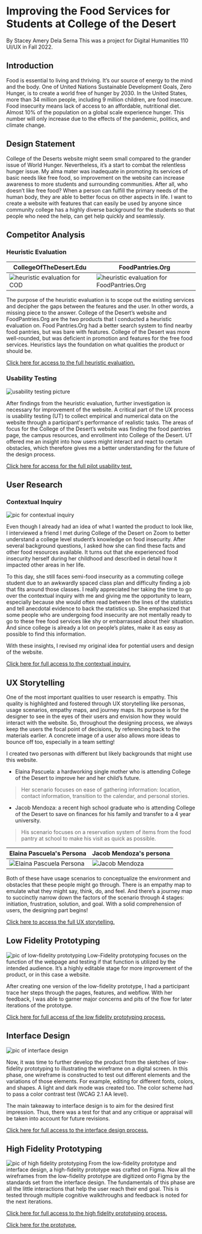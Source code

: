 # Improving the Food Services for Students at College of the Desert 
By Stacey Amery Dela Serna
This was a project for Digital Humanities 110 UI/UX in Fall 2022. 

## Introduction
Food is essential to living and thriving. It’s our source of energy to the mind and the body. One of United Nations Sustainable Development Goals, Zero Hunger, is to create a world free of hunger by 2030. In the United States, more than 34 million people, including 9 million children, are food insecure. Food insecurity means lack of access to an affordable, nutritional diet. Almost 10% of the population on a global scale experience hunger. This number will only increase due to the effects of the pandemic, politics, and climate change. 

## Design Statement
College of the Deserts website might seem small compared to the grander issue of World Hunger. Nevertheless, it’s a start to combat the relentless hunger issue. My alma mater was inadequate in promoting its services of basic needs like free food, so improvement on the website can increase awareness to more students and surrounding communities. After all, who doesn’t like free food? When a person can fulfill the primary needs of the human body, they are able to better focus on other aspects in life. I want to create a website with features that can easily be used by anyone since community college has a highly diverse background for the students so that people who need the help, can get help quickly and seamlessly. 

## Competitor Analysis
### Heuristic Evaluation

CollegeOfTheDesert.Edu | FoodPantries.Org
-------------------------------------------|---------------------------------------------
![heuristic evaluation for COD](https://raw.githubusercontent.com/sdelaserna/DH-110-Assignment-8-Portfolio-and-Video-Pitch/main/cod%20homepage.png)  | ![heuristic evaluation for FoodPantries.Org](https://raw.githubusercontent.com/sdelaserna/DH-110-Assignment-8-Portfolio-and-Video-Pitch/main/multiple%20entries%20for%20searching.png) 

The purpose of the heuristic evaluation is to scope out the existing services and decipher the gaps between the features and the user. In other words, a missing piece to the answer. College of the Desert’s website and FoodPantries.Org are the two products that I conducted a heuristic evaluation on. Food Pantries.Org had a better search system to find nearby food pantries, but was bare with features. College of the Desert was more well-rounded, but was deficient in promotion and features for the free food services. Heuristics lays the foundation on what qualities the product or should be. 

[Click here for access to the full heuristic evaluation.](https://github.com/sdelaserna/DH110-22F-Heuristics-Assignment-)

### Usability Testing
![usability testing picture](https://raw.githubusercontent.com/sdelaserna/DH-110-Assignment-8-Portfolio-and-Video-Pitch/main/Usability%20Testing.png)

After findings from the heuristic evaluation, further investigation is necessary for improvement of the website.  A critical part of the UX process is usability testing (UT) to collect empirical and numerical data on the website through a participant's performance of realistic tasks. The areas of focus for the College of the Desert’s website was finding the food pantries page, the campus resources, and enrollment into College of the Desert. UT offered me an insight into how users might interact and react to certain obstacles, which therefore gives me a better understanding for the future of the design process. 

[Click here for access for the full pilot usability test.](https://github.com/sdelaserna/DH110-22F-A2-Pilot-Usability-Test)

## User Research
### Contextual Inquiry
![pic for contextual inquiry](https://raw.githubusercontent.com/sdelaserna/DH-110-Assignment-8-Portfolio-and-Video-Pitch/main/Contextual%20Inquiry%20screenshot.png)

Even though I already had an idea of what I wanted the product to look like, I interviewed a friend I met during College of the Desert on Zoom to better understand a college level student’s knowledge on food insecurity. After several background questions, I asked how she can find these facts and other food resources available. It turns out that she experienced food insecurity herself during her childhood and described in detail how it impacted other areas in her life. 

To this day, she still faces semi-food insecurity as a commuting college student due to an awkwardly spaced class plan and difficulty finding a job that fits around those classes.  I really appreciated her taking the time to go over the contextual inquiry with me and giving me the opportunity to learn, especially because she would often read between the lines of the statistics and tell anecdotal evidence to back the statistics up. She emphasized that some people who are undergoing food insecurity are not mentally ready to go to these free food services like shy or embarrassed about their situation. And since college is already a lot on people’s plates, make it as easy as possible to find this information. 

With these insights, I revised my original idea for potential users and design of the website. 

[Click here for full access to the contextual inquiry.](https://github.com/sdelaserna/DH110-Assignment-3-Contextual-Inquiry)

## UX Storytelling
One of the most important qualities to user research is empathy. This quality is highlighted and fostered through UX storytelling like personas, usage scenarios, empathy maps, and journey maps. Its purpose is for the designer to see in the eyes of their users and envision how they would interact with the website. So, throughout the designing process, we always keep the users the focal point of decisions, by referencing back to the materials earlier. A concrete image of a user also allows more ideas to bounce off too, especially in a team setting! 

I created two personas with different but likely backgrounds that might use this website. 
* Elaina Pascuela: a hardworking single mother who is attending College of the Desert to improve her and her child’s future. 
> Her scenario focuses on ease of gathering information: location, contact information, transition to the calendar, and personal stories. 

* Jacob Mendoza: a recent high school graduate who is attending College of the Desert to save on finances for his family and transfer to a 4 year university. 
> His scenario focuses on a reservation system of items from the food pantry at school to make his visit as quick as possible.

Elaina Pascuela's Persona | Jacob Mendoza's persona
-------------------------------------------|---------------------------------------------
![Elaina Pascuela Persona](https://raw.githubusercontent.com/sdelaserna/DH-110-Assignment-8-Portfolio-and-Video-Pitch/main/Elaina%20Pascuela's%20Persona.png) | ![Jacob Mendoza](https://raw.githubusercontent.com/sdelaserna/DH-110-Assignment-8-Portfolio-and-Video-Pitch/main/Jacob%20Mendoza's%20Persona.png)

Both of these have usage scenarios to conceptualize the environment and obstacles that these people might go through. There is an empathy map to emulate what they might say, think, do, and feel. And there’s a journey map to succinctly narrow down the factors of the scenario through 4 stages: initiation, frustration, solution, and goal. With a solid comprehension of users, the designing part begins!

[Click here to access the full UX storytelling.](https://github.com/sdelaserna/DH-110-Assignment-04)

## Low Fidelity Prototyping
![pic of low-fidelity prototyping](https://raw.githubusercontent.com/sdelaserna/DH-110-Assignment-8-Portfolio-and-Video-Pitch/main/low%20fidelity%20prototyping.jpeg)
Low-Fidelity prototyping focuses on the function of the webpage and testing if that function is utilized by the intended audience. It’s a highly editable stage for more improvement of the product, or in this case a website. 

After creating one version of the low-fidelity prototype, I had a participant trace her steps through the pages, features, and webflow. With her feedback, I was able to garner major concerns and pits of the flow for later iterations of the prototype. 

[Click here for full access of the low fidelity prototyping process.](https://github.com/sdelaserna/DH-110-assignmnt-05-low-fidelity-prototyping)

## Interface Design
![pic of interface design](https://raw.githubusercontent.com/sdelaserna/DH-110-Assignment-8-Portfolio-and-Video-Pitch/main/overall%20design%20process.png)

Now, it was time to further develop the product from the sketches of low-fidelity prototyping to illustrating the wireframe on a digital screen. In this phase, one wireframe is constructed to test out different elements and the variations of those elements. For example, editing for different fonts, colors, and shapes. A light and dark mode was created too. The color scheme had to pass a color contrast test (WCAG 2.1 AA level). 

The main takeaway to interface design is to aim for the desired first impression. Thus, there was a test for that and any critique or appraisal will be taken into account for future revisions. 

[Click here for full access to the interface design process.](https://github.com/sdelaserna/DH-110-A6-Interface-Design-System)

## High Fidelity Prototyping
![pic of high fidelity prototyping](https://raw.githubusercontent.com/sdelaserna/DH-110-Assignment-8-Portfolio-and-Video-Pitch/main/simplified%20wireflow%20of%20COD%20prototype.png)
From the low-fidelity prototype and interface design, a high-fidelity prototype was crafted on Figma. Now all the wireframes from the low-fidelity prototype are digitized onto Figma by the standards set from the interface design. The fundamentals of this phase are all the little interactions that help the user reach their end goal. This is tested through multiple cognitive walkthroughs and feedback is noted for the next iterations. 

[Click here for full access to the high fidelity prototyping process.](https://github.com/sdelaserna/DH-Assignment-07-High-Fidelity-Prototype/blob/main/README.md)

[Click here for the prototype.](https://www.figma.com/proto/UiufVd4yISDvhUME801EHM/Assignment-7?node-id=1%3A2308&scaling=scale-down&page-id=0%3A1&starting-point-node-id=1%3A2308)
